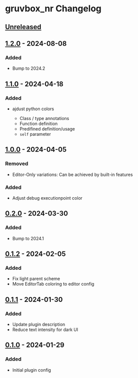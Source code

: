 <!-- Keep a Changelog guide -> https://keepachangelog.com -->

# gruvbox_nr Changelog

## [Unreleased]

## [1.2.0] - 2024-08-08

### Added

- Bump to 2024.2

## [1.1.0] - 2024-04-18

### Added

- ajdust python colors

   - Class / type annotations
   - Function definition
   - Predifined definition/usage
   - `self` parameter

## [1.0.0] - 2024-04-05

### Removed

- Editor-Only variations: Can be achieved by built-in features

### Added

- Adjust debug executionpoint color

## [0.2.0] - 2024-03-30

### Added

- Bump to 2024.1

## [0.1.2] - 2024-02-05

### Added

- Fix light parent scheme
- Move EditorTab coloring to editor config

## [0.1.1] - 2024-01-30

### Added

- Update plugin description
- Reduce text intensity for dark UI

## [0.1.0] - 2024-01-29

### Added

- Initial plugin config

[Unreleased]: https://github.com/Lohni/gruvbox_nr/compare/v1.2.0...HEAD
[1.2.0]: https://github.com/Lohni/gruvbox_nr/compare/v1.1.0...v1.2.0
[1.1.0]: https://github.com/Lohni/gruvbox_nr/compare/v1.0.0...v1.1.0
[1.0.0]: https://github.com/Lohni/gruvbox_nr/compare/v0.2.0...v1.0.0
[0.2.0]: https://github.com/Lohni/gruvbox_nr/compare/v0.1.2...v0.2.0
[0.1.2]: https://github.com/Lohni/gruvbox_nr/compare/v0.1.1...v0.1.2
[0.1.1]: https://github.com/Lohni/gruvbox_nr/compare/v0.1.0...v0.1.1
[0.1.0]: https://github.com/Lohni/gruvbox_nr/commits/v0.1.0

